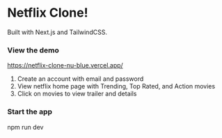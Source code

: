 # Netflix Clone!
Built with Next.js and TailwindCSS. 

### View the demo
https://netflix-clone-nu-blue.vercel.app/
1) Create an account with email and password
2) View netflix home page with Trending, Top Rated, and Action movies
3) Click on movies to view trailer and details

### Start the app
npm run dev
